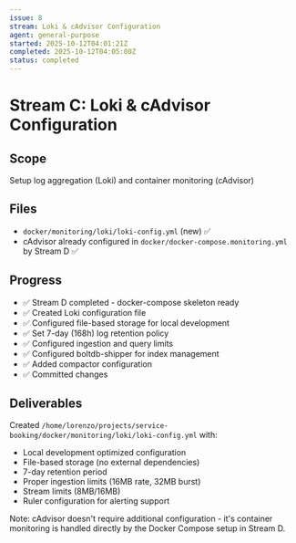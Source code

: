 ```yaml
---
issue: 8
stream: Loki & cAdvisor Configuration
agent: general-purpose
started: 2025-10-12T04:01:21Z
completed: 2025-10-12T04:05:00Z
status: completed
---
```


# Stream C: Loki & cAdvisor Configuration

## Scope
Setup log aggregation (Loki) and container monitoring (cAdvisor)

## Files
- `docker/monitoring/loki/loki-config.yml` (new) ✅
- cAdvisor already configured in `docker/docker-compose.monitoring.yml` by Stream D ✅

## Progress
- ✅ Stream D completed - docker-compose skeleton ready
- ✅ Created Loki configuration file
- ✅ Configured file-based storage for local development
- ✅ Set 7-day (168h) log retention policy
- ✅ Configured ingestion and query limits
- ✅ Configured boltdb-shipper for index management
- ✅ Added compactor configuration
- ✅ Committed changes

## Deliverables
Created `/home/lorenzo/projects/service-booking/docker/monitoring/loki/loki-config.yml` with:
- Local development optimized configuration
- File-based storage (no external dependencies)
- 7-day retention period
- Proper ingestion limits (16MB rate, 32MB burst)
- Stream limits (8MB/16MB)
- Ruler configuration for alerting support

Note: cAdvisor doesn't require additional configuration - it's container monitoring is handled directly by the Docker Compose setup in Stream D.
